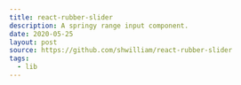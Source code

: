 ```yaml
---
title: react-rubber-slider
description: A springy range input component.
date: 2020-05-25
layout: post
source: https://github.com/shwilliam/react-rubber-slider
tags:
  - lib
---
```

